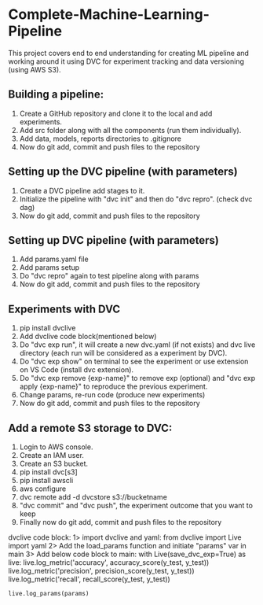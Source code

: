 # Complete-Machine-Learning-Pipeline
This project covers end to end understanding for creating ML pipeline and working around it using DVC for experiment tracking and data versioning (using AWS S3).


## Building a pipeline:
1. Create a GitHub repository and clone it to the local and add experiments.
2. Add src folder along with all the components (run them individually).
3. Add data, models, reports directories to .gitignore
4. Now do git add, commit and push files to the repository

## Setting up the DVC pipeline (with parameters)
1. Create a DVC pipeline add stages to it.
2. Initialize the pipeline with "dvc init" and then do "dvc repro". (check dvc dag)
3. Now do git add, commit and push files to the repository

## Setting up DVC pipeline (with parameters)
1. Add params.yaml file
2. Add params setup
3. Do "dvc repro" again to test pipeline along with params
4. Now do git add, commit and push files to the repository


## Experiments with DVC
1. pip install dvclive
2. Add dvclive code block(mentioned below)
3. Do "dvc exp run", it will create a new dvc.yaml (if not exists) and dvc live directory (each run will be considered as a experiment by DVC).
4. Do "dvc exp show" on terminal to see the experiment or use extension on VS Code (install dvc extension).
5. Do "dvc exp remove {exp-name}" to remove exp (optional) and "dvc exp apply {exp-name}" to reproduce the previous experiment. 
6. Change params, re-run code (produce new experiments)
7. Now do git add, commit and push files to the repository


## Add a remote S3 storage to DVC:
1. Login to AWS console.
2. Create an IAM user.
3. Create an S3 bucket.
4. pip install dvc[s3]
5. pip install awscli
6. aws configure
7. dvc remote add -d dvcstore s3://bucketname
8. "dvc commit" and "dvc push", the experiment outcome that you want to keep
9. Finally now do git add, commit and push files to the repository











dvclive code block:
1> import dvclive and yaml:
from dvclive import Live
import yaml
2> Add the load_params function and initiate "params" var in main
3> Add below code block to main:
with Live(save_dvc_exp=True) as live:
    live.log_metric('accuracy', accuracy_score(y_test, y_test))
    live.log_metric('precision', precision_score(y_test, y_test))
    live.log_metric('recall', recall_score(y_test, y_test))

    live.log_params(params)